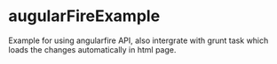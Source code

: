 # augularFireExample

Example for using angularfire API, also intergrate with grunt task which loads the changes automatically in html page. 
